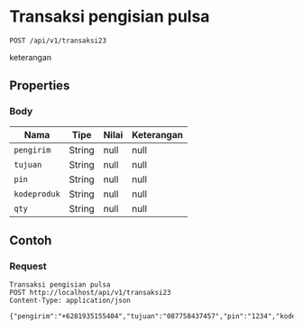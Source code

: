 # Transaksi pengisian pulsa
```http
POST /api/v1/transaksi23
```
keterangan
## Properties
### Body
Nama | Tipe | Nilai | Keterangan
--- | --- | --- | ---
<code>pengirim</code> | String | null | null
<code>tujuan</code> | String | null | null
<code>pin</code> | String | null | null
<code>kodeproduk</code> | String | null | null
<code>qty</code> | String | null | null
## Contoh
### Request
```http
Transaksi pengisian pulsa
POST http://localhost/api/v1/transaksi23
Content-Type: application/json

{"pengirim":"+6281935155404","tujuan":"087758437457","pin":"1234","kodeproduk":"test5","qty":"1"}
```
